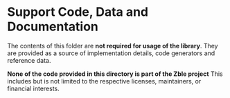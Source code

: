 # Support Code, Data and Documentation

The contents of this folder are **not required for usage of the library**.
They are provided as a source of implementation details, code generators
and reference data.

**None of the code provided in this directory is part of the Zble project**
This includes but is not limited to the respective licenses, maintainers,
or financial interests.
